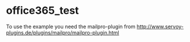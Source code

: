 # office365_test

To use the example you need the mailpro-plugin from http://www.servoy-plugins.de/plugins/mailpro/mailpro-plugin.html

